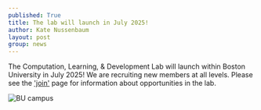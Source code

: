 ```yaml
---
published: True
title: The lab will launch in July 2025!
author: Kate Nussenbaum
layout: post
group: news
---
```

The Computation, Learning, & Development Lab will launch within Boston University in July 2025!
We are recruiting new members at all levels. Please see the ['join'](/join/) page for information about opportunities in the lab.
 
 <img src="/lab/static/img/news/bu.jpeg" alt="BU campus" class="img-fluid">